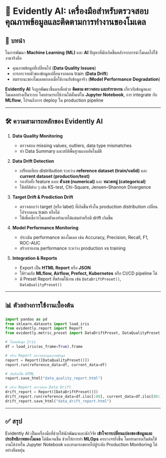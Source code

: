 
# 🔎 Evidently AI: เครื่องมือสำหรับตรวจสอบคุณภาพข้อมูลและติดตามการทำงานของโมเดล

## 📌 บทนำ

ในการพัฒนา **Machine Learning (ML)** และ **AI** ปัญหาที่มักเกิดขึ้นหลังจากการนำโมเดลไปใช้งานจริงคือ

* คุณภาพข้อมูลที่เปลี่ยนไป (**Data Quality Issues**)
* การกระจายตัวของข้อมูลเปลี่ยนจากตอน train (**Data Drift**)
* สมรรถนะของโมเดลตกลงเมื่อใช้งานกับข้อมูลจริง (**Model Performance Degradation**)

**Evidently AI** จึงถูกพัฒนาขึ้นมาเพื่อช่วย **ติดตาม ตรวจสอบ และทำรายงาน** เกี่ยวกับข้อมูลและโมเดลอย่างเป็นระบบ โดยสามารถใช้งานได้ตั้งแต่ใน **Jupyter Notebook**, การ integrate กับ **MLflow**, ไปจนถึงการ deploy ใน production pipeline

---

## 🛠️ ความสามารถหลักของ Evidently AI

1. **Data Quality Monitoring**

   * ตรวจสอบ missing values, outliers, data type mismatches
   * ทำ Data Summary และสถิติพื้นฐานแบบอัตโนมัติ

2. **Data Drift Detection**

   * เปรียบเทียบ distribution ระหว่าง **reference dataset (train/valid)** และ **current dataset (production/test)**
   * รองรับทั้ง feature แบบ **ตัวเลข (numerical)** และ **หมวดหมู่ (categorical)**
   * ใช้สถิติต่าง ๆ เช่น KS-test, Chi-Square, Jensen–Shannon Divergence

3. **Target Drift & Prediction Drift**

   * ตรวจสอบว่า target (หรือ label) ที่เกิดขึ้นจริงใน production distribution เปลี่ยนไปจากตอน train หรือไม่
   * ใช้เพื่อเช็กว่าโมเดลยังคงทำนายได้แม่นยำหรือมี drift เกิดขึ้น

4. **Model Performance Monitoring**

   * ประเมิน performance ของโมเดล เช่น Accuracy, Precision, Recall, F1, ROC-AUC
   * สร้างรายงาน performance ระหว่าง production vs training

5. **Integration & Reports**

   * Export เป็น **HTML Report** หรือ **JSON**
   * ใช้ร่วมกับ **MLflow, Airflow, Prefect, Kubernetes** หรือ CI/CD pipeline ได้
   * มี Preset Report ที่พร้อมใช้งาน เช่น `DataDriftPreset()`, `DataQualityPreset()`

---

## 📊 ตัวอย่างการใช้งานเบื้องต้น

```python
import pandas as pd
from sklearn.datasets import load_iris
from evidently.report import Report
from evidently.metric_preset import DataDriftPreset, DataQualityPreset

# โหลดข้อมูล Iris
df = load_iris(as_frame=True).frame

# สร้าง Report ตรวจสอบคุณภาพข้อมูล
report = Report([DataQualityPreset()])
report.run(reference_data=df, current_data=df)

# บันทึกเป็น HTML
report.save_html("data_quality_report.html")

# สร้าง Report ตรวจสอบ Data Drift
drift_report = Report([DataDriftPreset()])
drift_report.run(reference_data=df.iloc[:80], current_data=df.iloc[80:])
drift_report.save_html("data_drift_report.html")
```

---

## ✅ สรุป

Evidently AI เป็นเครื่องมือที่ช่วยให้นักพัฒนาและนักวิจัย **เข้าใจการเปลี่ยนแปลงของข้อมูลและประสิทธิภาพของโมเดล** ได้ชัดเจนขึ้น ช่วยให้การทำ **MLOps** ครบวงจรยิ่งขึ้น โดยสามารถเริ่มต้นใช้งานได้ง่ายใน Jupyter Notebook และสามารถขยายไปสู่ระดับ Production Monitoring ได้อย่างยืดหยุ่น


